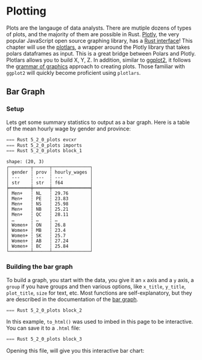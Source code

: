 # Plotting

Plots are the langauge of data analysts. There are mutiple dozens of types of plots, and the majority of them are possible in Rust. [Plotly](https://plotly.com/javascript/), the very popular JavaScript open source graphing library, has a [Rust interface](https://github.com/plotly/plotly.rs)! This chapter will use the [plotlars](https://github.com/alceal/plotlars), a wrapper around the Plotly library that takes polars dataframes as input. This is a great bridge between Polars and Plotly. Plotlars allows you to build X, Y, Z. In addition, similar to [ggplot2](https://ggplot2.tidyverse.org/), it follows the [grammar of graphics](https://ggplot2-book.org/mastery.html) approach to creating plots. Those familiar with `ggplot2` will quickly become proficient using `plotlars`.

## Bar Graph

### Setup

Lets get some summary statistics to output as a bar graph. Here is a table of the mean hourly wage by gender and province:

```rust
=== Rust 5_2_0_plots evcxr
=== Rust 5_2_0_plots imports
=== Rust 5_2_0_plots block_1
```

```
shape: (20, 3)
┌────────┬──────┬──────────────┐
│ gender ┆ prov ┆ hourly_wages │
│ ---    ┆ ---  ┆ ---          │
│ str    ┆ str  ┆ f64          │
╞════════╪══════╪══════════════╡
│ Men+   ┆ NL   ┆ 29.76        │
│ Men+   ┆ PE   ┆ 23.83        │
│ Men+   ┆ NS   ┆ 25.98        │
│ Men+   ┆ NB   ┆ 25.21        │
│ Men+   ┆ QC   ┆ 28.11        │
│ …      ┆ …    ┆ …            │
│ Women+ ┆ ON   ┆ 26.8         │
│ Women+ ┆ MB   ┆ 23.4         │
│ Women+ ┆ SK   ┆ 25.7         │
│ Women+ ┆ AB   ┆ 27.24        │
│ Women+ ┆ BC   ┆ 25.84        │
└────────┴──────┴──────────────┘
```

### Building the bar graph

To build a graph, you start with the data, you give it an `x` axis and a `y` axis, a `group` if you have groups and then various options, like `x_title`, `y_title`, `plot_title`, `size` for text, etc. Most functions are self-explanatory, but they are described in the documentation of the [bar graph](https://docs.rs/plotlars/latest/plotlars/struct.BarPlot.html).

```Rust
=== Rust 5_2_0_plots block_2
```

In this example, `to_html()` was used to imbed in this page to be interactive. You can save it to a `.html` file:

```Rust
=== Rust 5_2_0_plots block_3
```

Opening this file, will give you this interactive bar chart:

<div>
<script src="https://cdn.plot.ly/plotly-2.12.1.min.js"></script>
<script src="https://cdn.jsdelivr.net/npm/mathjax@3.2.2/es5/tex-svg.js"></script>
<script src="https://cdn.jsdelivr.net/npm/mathjax@3.2.0/es5/tex-mml-chtml.js"></script>
    
<div id="plotly-html-element" class="plotly-graph-div" style="height:100%; width:100%;"></div>

<script type="module">
    const graph_div = document.getElementById("plotly-html-element");
    await Plotly.newPlot(graph_div, {"data":[{"type":"bar","x":["NL","PE","NS","NB","QC","ON","MB","SK","AB","BC"],"y":[29.76,23.83,25.98,25.21,28.11,30.86,26.45,30.04,34.56,31.0],"name":"Men+","orientation":"v","marker":{"color":"rgb(255, 127, 80)"}},{"type":"bar","x":["NL","PE","NS","NB","QC","ON","MB","SK","AB","BC"],"y":[24.91,22.96,23.13,22.66,25.25,26.8,23.4,25.7,27.24,25.84],"name":"Women+","orientation":"v","marker":{"color":"rgb(64, 224, 208)"}}],"layout":{"title":{"text":"Hourly wages by gender and province","font":{"family":"Arial","size":18,"color":"rgb(0, 0, 0)"},"x":0.5,"y":0.9},"legend":{"orientation":"h","x":0.4,"y":1.0,"title":{"text":"Gender","font":{"family":"Arial","size":15,"color":"rgb(0, 0, 0)"},"x":0.5,"y":0.9}},"xaxis":{"title":{"text":"Province","font":{"family":"Arial","size":15,"color":"rgb(0, 0, 0)"},"x":0.5,"y":0.9}},"yaxis":{"title":{"text":"Mean hourly wage","font":{"family":"Arial","size":15,"color":"rgb(0, 0, 0)"},"x":0.5,"y":0.9}},"barmode":"group"},"config":{},"frames":null});
</script>
</div>

Instead of the `to_html()`, you can also write an image using this syntax: `.write_image("./data/output/out.png", 800, 600, 1.0).unwrap()`

## Line Plot

### Setup

Lets also get some summary statistics to output as a scatter plot. Here is a table of the mean hourly wage by gender and job tenure (months), pivoted on gender:


```rust
=== Rust 5_2_0_plots block_4
```

```
shape: (240, 3)
┌────────┬───────┬────────┐
│ tenure ┆ Men+  ┆ Women+ │
│ ---    ┆ ---   ┆ ---    │
│ i64    ┆ f64   ┆ f64    │
╞════════╪═══════╪════════╡
│ 1      ┆ 21.23 ┆ 18.02  │
│ 2      ┆ 21.5  ┆ 18.27  │
│ 3      ┆ 21.88 ┆ 18.54  │
│ 4      ┆ 22.28 ┆ 18.95  │
│ 5      ┆ 22.73 ┆ 19.2   │
│ …      ┆ …     ┆ …      │
│ 236    ┆ 36.0  ┆ 32.06  │
│ 237    ┆ 36.29 ┆ 32.0   │
│ 238    ┆ 36.2  ┆ 31.97  │
│ 239    ┆ 36.26 ┆ 31.78  │
│ 240    ┆ 36.14 ┆ 32.14  │
└────────┴───────┴────────┘
```

### Building the line plot

Similar to the bar graph, for the line plot, you start with the data, you give it an `x` axis and a `y` axis (and here, you add another `y` axis with `additional_lines` to add a new line to the line plot), and then various options, like `x_title`, `y_title`, `plot_title`, `size` for text, etc. Most functions are self-explanatory, but they are described in the documentation of the [line plot](https://docs.rs/plotlars/latest/plotlars/struct.LinePlot.html).

```Rust
=== Rust 5_2_0_plots block_5
```

In this example, `to_html()` was used to imbed in this page to be interactive. You can save it to a `.html` file:

```Rust
=== Rust 5_2_0_plots block_6
```

Opening this file, will give you this interactive bar chart:


## EVCXR / Jupyter!
